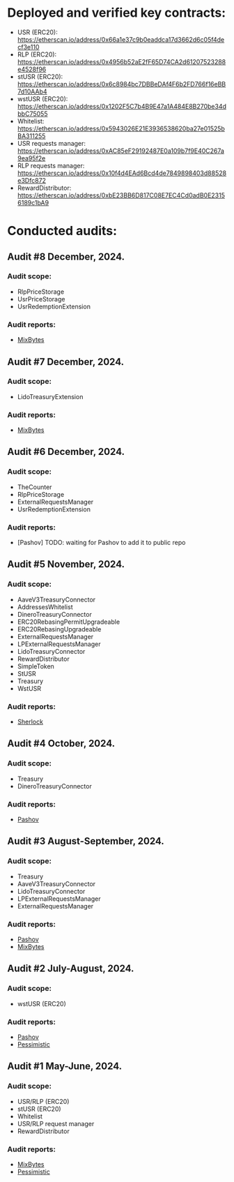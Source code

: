# Deployed and verified key contracts:
* USR (ERC20): https://etherscan.io/address/0x66a1e37c9b0eaddca17d3662d6c05f4decf3e110
* RLP (ERC20): https://etherscan.io/address/0x4956b52aE2fF65D74CA2d61207523288e4528f96
* stUSR (ERC20): https://etherscan.io/address/0x6c8984bc7DBBeDAf4F6b2FD766f16eBB7d10AAb4
* wstUSR (ERC20): https://etherscan.io/address/0x1202F5C7b4B9E47a1A484E8B270be34dbbC75055
* Whitelist: https://etherscan.io/address/0x5943026E21E3936538620ba27e01525bBA311255
* USR requests manager: https://etherscan.io/address/0xAC85eF29192487E0a109b7f9E40C267a9ea95f2e
* RLP requests manager: https://etherscan.io/address/0x10f4d4EAd6Bcd4de7849898403d88528e3Dfc872
* RewardDistributor: https://etherscan.io/address/0xbE23BB6D817C08E7EC4Cd0adB0E23156189c1bA9

# Conducted audits:
## Audit #8 December, 2024. 
### Audit scope: 
* RlpPriceStorage
* UsrPriceStorage
* UsrRedemptionExtension
### Audit reports:
* [MixBytes](https://github.com/mixbytes/audits_public/tree/master/Resolv/PoR%20Oracles)

## Audit #7 December, 2024. 
### Audit scope: 
* LidoTreasuryExtension
### Audit reports:
* [MixBytes](https://github.com/mixbytes/audits_public/tree/master/Resolv/Treasury%20Extension)

## Audit #6 December, 2024. 
### Audit scope: 
* TheCounter
* RlpPriceStorage
* ExternalRequestsManager
* UsrRedemptionExtension
### Audit reports:
* [Pashov] TODO: waiting for Pashov to add it to public repo

## Audit #5 November, 2024.
### Audit scope: 
* AaveV3TreasuryConnector
* AddressesWhitelist
* DineroTreasuryConnector
* ERC20RebasingPermitUpgradeable
* ERC20RebasingUpgradeable
* ExternalRequestsManager
* LPExternalRequestsManager
* LidoTreasuryConnector
* RewardDistributor
* SimpleToken
* StUSR
* Treasury
* WstUSR
### Audit reports:
* [Sherlock](https://github.com/sherlock-protocol/sherlock-reports/blob/main/audits/2024.12.02%20-%20Final%20-%20Resolv%20Core%20Audit%20Report.pdf)

## Audit #4 October, 2024. 
### Audit scope: 
* Treasury
* DineroTreasuryConnector
### Audit reports:
* [Pashov](https://github.com/pashov/audits/blob/master/team/pdf/Resolv-security-review-October.pdf)

## Audit #3 August-September, 2024. 
### Audit scope: 
* Treasury
* AaveV3TreasuryConnector
* LidoTreasuryConnector
* LPExternalRequestsManager
* ExternalRequestsManager
### Audit reports:
* [Pashov](https://github.com/pashov/audits/blob/master/team/pdf/Resolv-security-review-August.pdf)
* [MixBytes](https://github.com/mixbytes/audits_public/tree/master/Resolv/Treasury)

## Audit #2 July-August, 2024. 
### Audit scope: 
* wstUSR (ERC20)
### Audit reports:
* [Pashov](https://github.com/pashov/audits/blob/master/team/pdf/Resolv-security-review.pdf)
* [Pessimistic](https://github.com/pessimistic-io/audits/blob/main/Resolv%20WstUSR%20Security%20Analysis%20by%20Pessimistic.pdf)

## Audit #1 May-June, 2024.
### Audit scope: 
* USR/RLP (ERC20)
* stUSR (ERC20)
* Whitelist
* USR/RLP request manager
* RewardDistributor
### Audit reports:
* [MixBytes](https://github.com/mixbytes/audits_public/tree/master/Resolv/stUSR)
* [Pessimistic](https://github.com/pessimistic-io/audits/blob/main/Resolv%20Security%20Analysis%20by%20Pessimistic.pdf)
